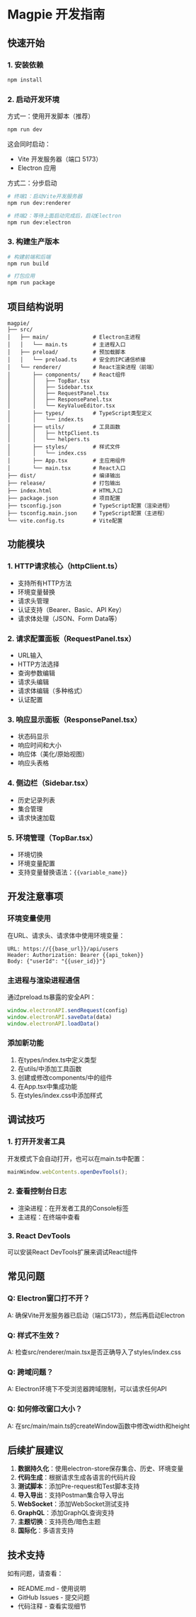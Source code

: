 # Magpie 开发指南

## 快速开始

### 1. 安装依赖

```bash
npm install
```

### 2. 启动开发环境

方式一：使用开发脚本（推荐）
```bash
npm run dev
```

这会同时启动：
- Vite 开发服务器（端口 5173）
- Electron 应用

方式二：分步启动
```bash
# 终端1：启动Vite开发服务器
npm run dev:renderer

# 终端2：等待上面启动完成后，启动Electron
npm run dev:electron
```

### 3. 构建生产版本

```bash
# 构建前端和后端
npm run build

# 打包应用
npm run package
```

## 项目结构说明

```
magpie/
├── src/
│   ├── main/              # Electron主进程
│   │   └── main.ts        # 主进程入口
│   ├── preload/           # 预加载脚本
│   │   └── preload.ts     # 安全的IPC通信桥接
│   └── renderer/          # React渲染进程（前端）
│       ├── components/    # React组件
│       │   ├── TopBar.tsx
│       │   ├── Sidebar.tsx
│       │   ├── RequestPanel.tsx
│       │   ├── ResponsePanel.tsx
│       │   └── KeyValueEditor.tsx
│       ├── types/         # TypeScript类型定义
│       │   └── index.ts
│       ├── utils/         # 工具函数
│       │   ├── httpClient.ts
│       │   └── helpers.ts
│       ├── styles/        # 样式文件
│       │   └── index.css
│       ├── App.tsx        # 主应用组件
│       └── main.tsx       # React入口
├── dist/                  # 编译输出
├── release/               # 打包输出
├── index.html             # HTML入口
├── package.json           # 项目配置
├── tsconfig.json          # TypeScript配置（渲染进程）
├── tsconfig.main.json     # TypeScript配置（主进程）
└── vite.config.ts         # Vite配置
```

## 功能模块

### 1. HTTP请求核心（httpClient.ts）
- 支持所有HTTP方法
- 环境变量替换
- 请求头管理
- 认证支持（Bearer、Basic、API Key）
- 请求体处理（JSON、Form Data等）

### 2. 请求配置面板（RequestPanel.tsx）
- URL输入
- HTTP方法选择
- 查询参数编辑
- 请求头编辑
- 请求体编辑（多种格式）
- 认证配置

### 3. 响应显示面板（ResponsePanel.tsx）
- 状态码显示
- 响应时间和大小
- 响应体（美化/原始视图）
- 响应头表格

### 4. 侧边栏（Sidebar.tsx）
- 历史记录列表
- 集合管理
- 请求快速加载

### 5. 环境管理（TopBar.tsx）
- 环境切换
- 环境变量配置
- 支持变量替换语法：`{{variable_name}}`

## 开发注意事项

### 环境变量使用
在URL、请求头、请求体中使用环境变量：
```
URL: https://{{base_url}}/api/users
Header: Authorization: Bearer {{api_token}}
Body: {"userId": "{{user_id}}"}
```

### 主进程与渲染进程通信
通过preload.ts暴露的安全API：
```typescript
window.electronAPI.sendRequest(config)
window.electronAPI.saveData(data)
window.electronAPI.loadData()
```

### 添加新功能
1. 在types/index.ts中定义类型
2. 在utils/中添加工具函数
3. 创建或修改components/中的组件
4. 在App.tsx中集成功能
5. 在styles/index.css中添加样式

## 调试技巧

### 1. 打开开发者工具
开发模式下会自动打开，也可以在main.ts中配置：
```typescript
mainWindow.webContents.openDevTools();
```

### 2. 查看控制台日志
- 渲染进程：在开发者工具的Console标签
- 主进程：在终端中查看

### 3. React DevTools
可以安装React DevTools扩展来调试React组件

## 常见问题

### Q: Electron窗口打不开？
A: 确保Vite开发服务器已启动（端口5173），然后再启动Electron

### Q: 样式不生效？
A: 检查src/renderer/main.tsx是否正确导入了styles/index.css

### Q: 跨域问题？
A: Electron环境下不受浏览器跨域限制，可以请求任何API

### Q: 如何修改窗口大小？
A: 在src/main/main.ts的createWindow函数中修改width和height

## 后续扩展建议

1. **数据持久化**：使用electron-store保存集合、历史、环境变量
2. **代码生成**：根据请求生成各语言的代码片段
3. **测试脚本**：添加Pre-request和Test脚本支持
4. **导入导出**：支持Postman集合导入导出
5. **WebSocket**：添加WebSocket测试支持
6. **GraphQL**：添加GraphQL查询支持
7. **主题切换**：支持亮色/暗色主题
8. **国际化**：多语言支持

## 技术支持

如有问题，请查看：
- README.md - 使用说明
- GitHub Issues - 提交问题
- 代码注释 - 查看实现细节

